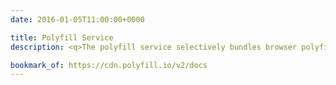 ```yaml
---
date: 2016-01-05T11:00:00+0000

title: Polyfill Service
description: <q>The polyfill service selectively bundles browser polyfills based on the User-Agent header supplied in a request, with the intention of allowing JavaScript and CSS developers to use modern standards in legacy user agents that do not natively support the standard. Think of it like a pair of glasses for your aging browser.</q>

bookmark_of: https://cdn.polyfill.io/v2/docs
---
```

